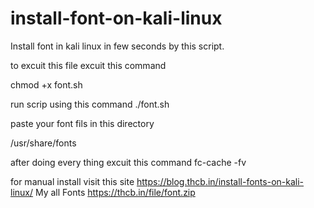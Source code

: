 # install-font-on-kali-linux
Install font in kali linux in few seconds by this script.

to excuit this file excuit this command 

chmod +x font.sh

run scrip using this command 
./font.sh

paste your font fils in this directory

/usr/share/fonts

after doing every thing excuit this command
fc-cache -fv

for manual install visit this site 
 https://blog.thcb.in/install-fonts-on-kali-linux/
My all Fonts 
https://thcb.in/file/font.zip
